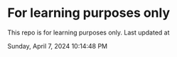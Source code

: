 # For learning purposes only
This repo is for learning purposes only.
Last updated at

Sunday, April 7, 2024 10:14:48 PM

